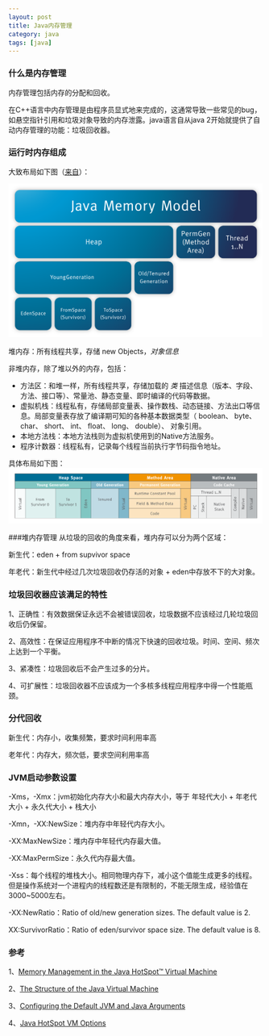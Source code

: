 ```yaml
---
layout: post
title: Java内存管理
category: java
tags: [java]
---
```


### 什么是内存管理

内存管理包括内存的分配和回收。

在C++语言中内存管理是由程序员显式地来完成的，这通常导致一些常见的bug，如悬空指针引用和垃圾对象导致的内存泄露。java语言自从java 2开始就提供了自动内存管理的功能：垃圾回收器。

### 运行时内存组成

大致布局如下图（[来自](http://www.pointsoftware.ch/de/under-the-hood-runtime-data-areas-javas-memory-model/)）：

![类存布局](/assets/images/java_memory_layout.png)

堆内存：所有线程共享，存储 new Objects，<em>对象信息</em>

非堆内存，除了堆以外的内存，包括：

* 方法区：和堆一样，所有线程共享，存储加载的 <em>类</em> 描述信息（版本、字段、方法、接口等）、常量池、静态变量、即时编译的代码等数据。
* 虚拟机栈：线程私有，存储局部变量表、操作数栈、动态链接、方法出口等信息。局部变量表存放了编译期可知的各种基本数据类型（ boolean、 byte、 char、 short、 int、 float、 long、 double）、 对象引用。
* 本地方法栈：本地方法栈则为虚拟机使用到的Native方法服务。
* 程序计数器：线程私有，记录每个线程当前执行字节码指令地址。

具体布局如下图：
![类存布局](/assets/images/java_memory_layout_2.png)

###堆内存管理
从垃圾的回收的角度来看，堆内存可以分为两个区域：

新生代：eden + from supvivor space

年老代：新生代中经过几次垃圾回收仍存活的对象 + eden中存放不下的大对象。


### 垃圾回收器应该满足的特性
1、正确性：有效数据保证永远不会被错误回收，垃圾数据不应该经过几轮垃圾回收后仍保留。

2、高效性：在保证应用程序不中断的情况下快速的回收垃圾。时间、空间、频次上达到一个平衡。

3、紧凑性：垃圾回收后不会产生过多的分片。

4、可扩展性：垃圾回收器不应该成为一个多核多线程应用程序中得一个性能瓶颈。

### 分代回收
新生代：内存小，收集频繁，要求时间利用率高

老年代：内存大，频次低，要求空间利用率高

### JVM启动参数设置

-Xms，-Xmx：jvm初始化内存大小和最大内存大小，等于 年轻代大小 + 年老代大小 + 永久代大小 + 栈大小

-Xmn，-XX:NewSize：堆内存中年轻代内存大小。

-XX:MaxNewSize：堆内存中年轻代内存最大值。

-XX:MaxPermSize：永久代内存最大值。

-Xss：每个线程的堆栈大小。相同物理内存下，减小这个值能生成更多的线程。但是操作系统对一个进程内的线程数还是有限制的，不能无限生成，经验值在3000~5000左右。

-XX:NewRatio：Ratio of old/new generation sizes. The default value is 2.

XX:SurvivorRatio：Ratio of eden/survivor space size. The default value is 8.

### 参考
1、[Memory Management in the Java HotSpot™ Virtual Machine](http://www.oracle.com/technetwork/java/javase/memorymanagement-whitepaper-150215.pdf)

2、[The Structure of the Java Virtual Machine](http://docs.oracle.com/javase/specs/jvms/se7/html/jvms-2.html)

3、[Configuring the Default JVM and Java Arguments](http://docs.oracle.com/cd/E22289_01/html/821-1274/configuring-the-default-jvm-and-java-arguments.html)

4、[Java HotSpot VM Options](http://www.oracle.com/technetwork/java/javase/tech/vmoptions-jsp-140102.html)
